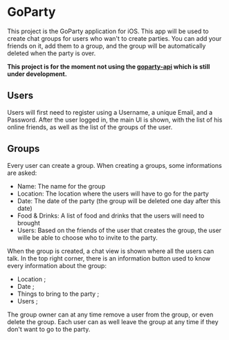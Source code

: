 # GoParty

This project is the GoParty application for iOS. This app will be used to create chat groups for users who wan't to create parties. You can add your friends on it, add them to a group, and the group will be automatically deleted when the party is over.

**This project is for the moment not using the [goparty-api](https://github.com/malobgdre/goparty-api) which is still under development.**

## Users

Users will first need to register using a Username, a unique Email, and a Password. After the user logged in, the main UI is shown, with the list of his online friends, as well as the list of the groups of the user.

## Groups

Every user can create a group. When creating a groups, some informations are asked:
- Name: The name for the group
- Location: The location where the users will have to go for the party
- Date: The date of the party (the group will be deleted one day after this date)
- Food & Drinks: A list of food and drinks that the users will need to brought
- Users: Based on the friends of the user that creates the group, the user wille be able to choose who to invite to the party.

When the group is created, a chat view is shown where all the users can talk. In the top right corner, there is an information button used to know every information about the group:
- Location ;
- Date ;
- Things to bring to the party ;
- Users ;

The group owner can at any time remove a user from the group, or even delete the group. Each user can as well leave the group at any time if they don't want to go to the party.
